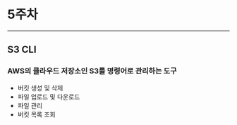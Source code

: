 # **5주차**
---

## S3 CLI
### AWS의 클라우드 저장소인 S3를 명령어로 관리하는 도구

- 버킷 생성 및 삭제
- 파일 업로드 및 다운로드
- 파일 관리
- 버킷 목록 조회
